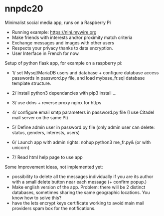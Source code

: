 # nnpdc20
Minimalist social media app, runs on a Raspberry Pi
- Running example: https://nini.mywire.org
- Make friends with interests and/or proximity match criteria
- Exchange messages and images with other users
- Respects your privacy thanks to data encryption.
- User Interface in French for now.

Setup of python flask app, for example on a raspberry pi:
- 1/ set Mysql/MariaDB users and database + 
   configure database access passwords in password.py file, and load mybase_fr.sql database template structure.
- 2/ install python3 dependancies with pip3 install ...
- 3/ use ddns + reverse proxy nginx for https
- 4/ configure email smtp parameters in password.py file
    (I use Citadel mail server on the same Pi)
- 5/ Define admin user in password.py file
  (only admin user can delete: status, genders, interests, users)

- 6/ Launch app with admin rights: nohup python3 me_fr.py&  (or with unicorn)
- 7/ Read html help page to use app



Some Improvement ideas, not implemented yet:


- possibility to delete all the messages individually if you are its author with a small delete button near each message (+ confirm popup.)
- Make english version of the app. Problem: there will be 2 distinct databases, sometimes sharing the same geographic locations. You know how to solve this?
- have the lets encrypt keys certificate working to avoid main mail providers spam box for the notifications.
